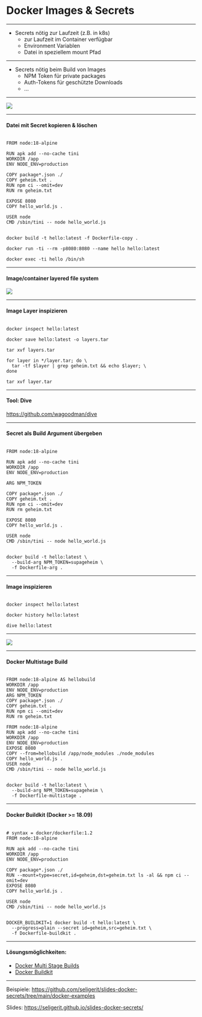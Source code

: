 # Docker Images & Secrets

---

 - Secrets nötig zur Laufzeit (z.B. in k8s)
   - zur Laufzeit im Container verfügbar
   - Environment Variablen
   - Datei in speziellem mount Pfad

---

- Secrets nötig beim Build von Images
   - NPM Token für private packages
   - Auth-Tokens für geschützte Downloads
   - ...

---

<p class="stretch"><img src="img/bad-idea.jpg"></p>

---
#### Datei mit Secret kopieren & löschen

<pre><code data-trim data-noescape class="dockerfile">
FROM node:18-alpine

RUN apk add --no-cache tini
WORKDIR /app
ENV NODE_ENV=production

COPY package*.json ./
COPY geheim.txt .
RUN npm ci --omit=dev
RUN rm geheim.txt

EXPOSE 8080
COPY hello_world.js .

USER node
CMD /sbin/tini -- node hello_world.js
</code></pre>

<pre><code data-trim data-noescape class="shell">
docker build -t hello:latest -f Dockerfile-copy .

docker run -ti --rm -p8080:8080 --name hello hello:latest

docker exec -ti hello /bin/sh
</code></pre>


---

#### Image/container layered file system

<p class="stretch"><img src="img/container-layers.jpg"></p>

---

#### Image Layer inspizieren
<pre><code data-trim data-noescape class="shell">
docker inspect hello:latest

docker save hello:latest -o layers.tar

tar xvf layers.tar

for layer in */layer.tar; do \
  tar -tf $layer | grep geheim.txt && echo $layer; \
done

tar xvf layer.tar
</code></pre>

---

#### Tool: Dive

https://github.com/wagoodman/dive

---

#### Secret als Build Argument übergeben

<pre><code data-trim data-noescape class="dockerfile">
FROM node:18-alpine

RUN apk add --no-cache tini
WORKDIR /app
ENV NODE_ENV=production

ARG NPM_TOKEN

COPY package*.json ./
COPY geheim.txt .
RUN npm ci --omit=dev
RUN rm geheim.txt

EXPOSE 8080
COPY hello_world.js .

USER node
CMD /sbin/tini -- node hello_world.js
</code></pre>

<pre><code data-trim data-noescape class="shell">
docker build -t hello:latest \
  --build-arg NPM_TOKEN=supageheim \
  -f Dockerfile-arg .
</code></pre>

---

#### Image inspizieren

<pre><code data-trim data-noescape class="shell">
docker inspect hello:latest

docker history hello:latest

dive hello:latest
</code></pre>

---

<p class="stretch"><img src="img/idea-kitteh.jpeg"></p>

---
#### Docker Multistage Build
<pre><code data-trim data-noescape class="dockerfile">
FROM node:18-alpine AS hellobuild
WORKDIR /app
ENV NODE_ENV=production
ARG NPM_TOKEN
COPY package*.json ./
COPY geheim.txt .
RUN npm ci --omit=dev
RUN rm geheim.txt

FROM node:18-alpine
RUN apk add --no-cache tini
WORKDIR /app
ENV NODE_ENV=production
EXPOSE 8080
COPY --from=hellobuild /app/node_modules ./node_modules
COPY hello_world.js .
USER node
CMD /sbin/tini -- node hello_world.js
</code></pre>


<pre><code data-trim data-noescape class="shell">
docker build -t hello:latest \
  --build-arg NPM_TOKEN=supageheim \
  -f Dockerfile-multistage .
</code></pre>
---
#### Docker Buildkit (Docker >= 18.09)

<pre><code data-trim data-noescape class="dockerfile">
# syntax = docker/dockerfile:1.2
FROM node:18-alpine

RUN apk add --no-cache tini
WORKDIR /app
ENV NODE_ENV=production

COPY package*.json ./
RUN --mount=type=secret,id=geheim,dst=geheim.txt ls -al && npm ci --omit=dev
EXPOSE 8080
COPY hello_world.js .

USER node
CMD /sbin/tini -- node hello_world.js
</code></pre>

<pre><code data-trim data-noescape class="shell">
DOCKER_BUILDKIT=1 docker build -t hello:latest \
  --progress=plain --secret id=geheim,src=geheim.txt \
  -f Dockerfile-buildkit .
</code></pre>

---

#### Lösungsmöglichkeiten:

- [Docker Multi Stage Builds](https://docs.docker.com/build/building/multi-stage/)
- [Docker Buildkit](https://docs.docker.com/develop/develop-images/build_enhancements/)

---

Beispiele: https://github.com/seligerit/slides-docker-secrets/tree/main/docker-examples

Slides: https://seligerit.github.io/slides-docker-secrets/